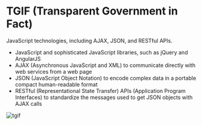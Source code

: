 # TGIF (Transparent Government in Fact)
JavaScript technologies, including AJAX, JSON, and RESTful APIs.

- JavaScript and sophisticated JavaScript libraries, such as jQuery and AngularJS
- AJAX (Asynchronous JavaScript and XML) to communicate directly with web services from a web page
- JSON (JavaScript Object Notation) to encode complex data in a portable compact human-readable format
- RESTful (Representational State Transfer) APIs (Application Program Interfaces) to standardize the messages used to get JSON objects with AJAX calls


![tgif](https://user-images.githubusercontent.com/48371387/84097398-de8d7a80-a9da-11ea-9604-5d0fa9f3e64b.png)
